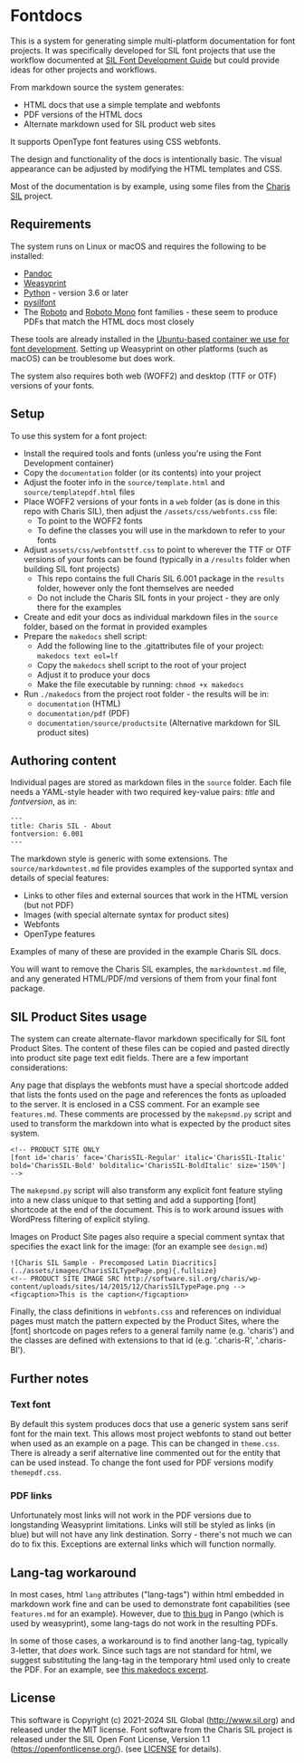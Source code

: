 # Fontdocs

This is a system for generating simple multi-platform documentation for font projects. It was specifically developed for SIL font projects that use the workflow documented at [SIL Font Development Guide](https://writingsystems.info/topics/fonts/building-and-modifying-sil-fonts/) but could provide ideas for other projects and workflows.

From markdown source the system generates:

- HTML docs that use a simple template and webfonts
- PDF versions of the HTML docs
- Alternate markdown used for SIL product web sites

It supports OpenType font features using CSS webfonts.

The design and functionality of the docs is intentionally basic. The visual appearance can be adjusted by modifying the HTML templates and CSS.

Most of the documentation is by example, using some files from the [Charis SIL](https://software.sil.org/charis) project.

## Requirements

The system runs on Linux or macOS and requires the following to be installed:

- [Pandoc](https://pandoc.org/)
- [Weasyprint](https://weasyprint.org/)
- [Python](https://www.python.org/) - version 3.6 or later
- [pysilfont](https://github.com/silnrsi/pysilfont)
- The [Roboto](https://fonts.google.com/specimen/Roboto) and [Roboto Mono](https://fonts.google.com/specimen/Roboto+Mono) font families - these seem to produce PDFs that match the HTML docs most closely

These tools are already installed in the [Ubuntu-based container we use for font development](https://writingsystems.info/topics/fonts/building-and-modifying-sil-fonts/#setting-up-tools). Setting up Weasyprint on other platforms (such as macOS) can be troublesome but does work.

The system also requires both web (WOFF2) and desktop (TTF or OTF) versions of your fonts.

## Setup

To use this system for a font project:

- Install the required tools and fonts (unless you're using the Font Development container)
- Copy the `documentation` folder (or its contents) into your project
- Adjust the footer info in the `source/template.html` and `source/templatepdf.html` files
- Place WOFF2 versions of your fonts in a `web` folder (as is done in this repo with Charis SIL), then adjust the `/assets/css/webfonts.css` file:
    - To point to the WOFF2 fonts
    - To define the classes you will use in the markdown to refer to your fonts
- Adjust `assets/css/webfontsttf.css` to point to wherever the TTF or OTF versions of your fonts can be found (typically in a `/results` folder when building SIL font projects)
    - This repo contains the full Charis SIL 6.001 package in the `results` folder, however only the font themselves are needed
    - Do not include the Charis SIL fonts in your project - they are only there for the examples
- Create and edit your docs as individual markdown files in the `source` folder, based on the format in provided examples
- Prepare the `makedocs` shell script:
    - Add the following line to the .gitattributes file of your project: `makedocs text eol=lf`
    - Copy the `makedocs` shell script to the root of your project
    - Adjust it to produce your docs
    - Make the file executable by running: `chmod +x makedocs`
- Run `./makedocs` from the project root folder - the results will be in:
    - `documentation` (HTML)
    - `documentation/pdf` (PDF)
    - `documentation/source/productsite` (Alternative markdown for SIL product sites)

## Authoring content

Individual pages are stored as markdown files in the `source` folder. Each file needs a YAML-style header with two required key-value pairs: *title* and *fontversion*, as in:

```
---
title: Charis SIL - About
fontversion: 6.001
---
```

The markdown style is generic with some extensions. The `source/markdowntest.md` file provides examples of the supported syntax and details of special features:

- Links to other files and external sources that work in the HTML version (but not PDF)
- Images (with special alternate syntax for product sites)
- Webfonts
- OpenType features

Examples of many of these are provided in the example Charis SIL docs.

You will want to remove the Charis SIL examples, the `markdowntest.md` file, and any generated HTML/PDF/md versions of them from your final font package.

## SIL Product Sites usage

The system can create alternate-flavor markdown specifically for SIL font Product Sites. The content of these files can be copied and pasted directly into product site page text edit fields. There are a few important considerations:

Any page that displays the webfonts must have a special shortcode added that lists the fonts used on the page and references the fonts as uploaded to the server. It is enclosed in a CSS comment. For an example see `features.md`. These comments are processed by the `makepsmd.py` script and used to transform the markdown into what is expected by the product sites system.

```
<!-- PRODUCT SITE ONLY
[font id='charis' face='CharisSIL-Regular' italic='CharisSIL-Italic' bold='CharisSIL-Bold' bolditalic='CharisSIL-BoldItalic' size='150%']
-->
```

The `makepsmd.py` script will also transform any explicit font feature styling into a new class unique to that setting and add a supporting [font] shortcode at the end of the document. This is to work around issues with WordPress filtering of explicit styling.

Images on Product Site pages also require a special comment syntax that specifies the exact link for the image: (for an example see `design.md`)

```
![Charis SIL Sample - Precomposed Latin Diacritics](../assets/images/CharisSILTypePage.png){.fullsize}
<!-- PRODUCT SITE IMAGE SRC http://software.sil.org/charis/wp-content/uploads/sites/14/2015/12/CharisSILTypePage.png -->
<figcaption>This is the caption</figcaption>
```

Finally, the class definitions in `webfonts.css` and references on individual pages must match the pattern expected by the Product Sites, where the [font] shortcode on pages refers to a general family name (e.g. 'charis') and the classes are defined with extensions to that id (e.g. '.charis-R', '.charis-BI').

## Further notes

### Text font

By default this system produces docs that use a generic system sans serif font for the main text. This allows most project webfonts to stand out better when used as an example on a page. This can be changed in `theme.css`. There is already a serif alternative line commented out for the <body> entity that can be used instead. To change the font used for PDF versions modify `themepdf.css`.

### PDF links

Unfortunately most links will not work in the PDF versions due to longstanding Weasyprint limitations. Links will still be styled as links (in blue) but will not have any link destination. Sorry - there's not much we can do to fix this. Exceptions are external links which will function normally. 

## Lang-tag workaround

In most cases, html `lang` attributes ("lang-tags") within html embedded in markdown work fine and can be used to demonstrate font capabilities (see `features.md` for an example). However, due to [this bug](https://gitlab.gnome.org/GNOME/pango/-/issues/723) in Pango (which is used by weasyprint), some lang-tags do not work in the resulting PDFs. 

In some of those cases, a workaround is to find another lang-tag, typically 3-letter, that _does_ work. Since such tags are not standard for html, we suggest substituting the lang-tag in the temporary html used only to create the PDF. For an example, see [this makedocs excerpt](https://github.com/silnrsi/font-arab-tools/blob/6b602f62c5e1deff43374e2f39fcd29cc69a3fdd/makedocs#L39-L42).

## License

This software is Copyright (c) 2021-2024 SIL Global (http://www.sil.org) and released under the MIT license. Font software from the Charis SIL project is released under the SIL Open Font License, Version 1.1 (https://openfontlicense.org/). (see [LICENSE](LICENSE) for details).

